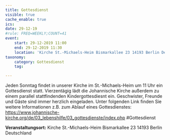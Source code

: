 ```yaml
---
title: Gottesdienst
visible: true
cache_enable: true
ics: 
date: 29-12-19
#rule: FREQ=WEEKLY;COUNT=41
event:
	start: 29-12-2019 11:00
	end: 29-12-2019 11:30
	location: 'Kirche St.-Michaels-Heim Bismarkallee 23 14193 Berlin Deutschland'
taxonomy:
	category: Gottesdienst
	tag: 

---
```

Jeden Sonntag findet in unserer Kirche im St.-Michaels-Heim um 11 Uhr ein Gottesdienst statt. Vierzentägig lädt die Johannische Kirche außerdem zu einem parallel stattfindenden Kindergottesdiesnt ein. Geschwister, Freunde und Gäste sind immer herzlich eingeladen. 
Unter folgenden Link finden Sie weitere Informationen z.B. zum Ablauf eines Gottesdienstes: https://www.johannische-kirche.org/de/03_lebenshilfe/03_gottesdienste/index.php
#Gottesdienst


**Veranstaltungsort:** Kirche St.-Michaels-Heim Bismarkallee 23 14193 Berlin Deutschland

